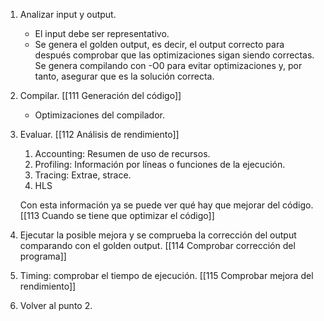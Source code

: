 1. Analizar input y output.
	- El input debe ser representativo.
	- Se genera el golden output, es decir, el output correcto para después comprobar que las optimizaciones sigan siendo correctas. Se genera compilando con -O0 para evitar optimizaciones y, por tanto, asegurar que es la solución correcta.
1. Compilar. [[111 Generación del código]]
	- Optimizaciones del compilador.
2. Evaluar. [[112 Análisis de rendimiento]]
	1. Accounting: Resumen de uso de recursos.
	2. Profiling: Información por líneas o funciones de la ejecución.
	3. Tracing: Extrae, strace.
	4. HLS
	
    Con esta información ya se puede ver qué hay que mejorar del código. [[113 Cuando se tiene que optimizar el código]]
4. Ejecutar la posible mejora y se comprueba la corrección del output comparando con el golden output. [[114 Comprobar corrección del programa]]
5. Timing: comprobar el tiempo de ejecución. [[115 Comprobar mejora del rendimiento]]
6. Volver al punto 2.

